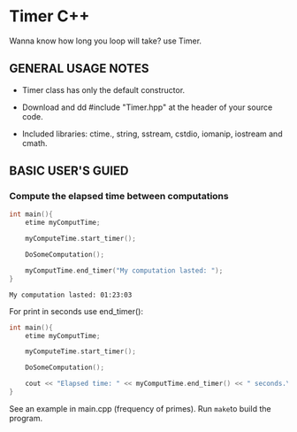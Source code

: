 # Timer C++

Wanna know how long you loop will take? use Timer.

## GENERAL USAGE NOTES
 
- Timer class has only the default constructor.

- Download and dd #include "Timer.hpp" at the header of
  your source code.
- Included libraries: ctime., string, sstream, cstdio, iomanip, iostream and cmath.

## BASIC USER'S GUIED

### Compute the elapsed time between computations

~~~C++
int main(){
	etime myComputTime;

	myComputeTime.start_timer();

	DoSomeComputation();

	myComputTime.end_timer("My computation lasted: ");
}
~~~
```
My computation lasted: 01:23:03
```
For print in seconds use end_timer():
 
~~~C++
int main(){
	etime myComputTime;

	myComputeTime.start_timer();

	DoSomeComputation();

	cout << "Elapsed time: " << myComputTime.end_timer() << " seconds.\n";
}
~~~
See an example in main.cpp (frequency of primes). Run `make`to build the program.
